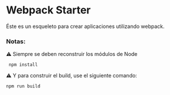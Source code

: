 # Webpack Starter

Éste es un esqueleto para crear aplicaciones utilizando webpack.

### Notas:
⚠ Siempre se deben reconstruir los módulos de Node

```
 npm install
```

⚠ Y para construir el build, use el siguiente comando:

```
npm run build
```
